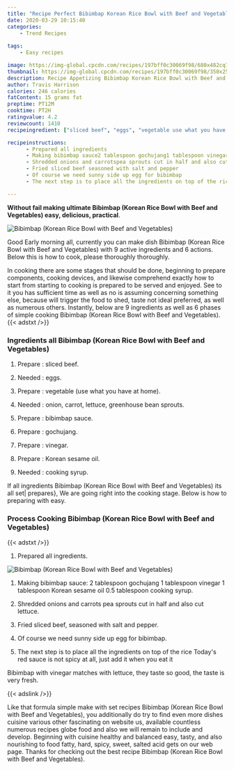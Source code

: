 ```yaml
---
title: "Recipe Perfect Bibimbap Korean Rice Bowl with Beef and Vegetables"
date: 2020-03-29 10:15:40
categories:
    - Trend Recipes
    
tags:
    - Easy recipes

image: https://img-global.cpcdn.com/recipes/197bff0c30069f98/680x482cq70/bibimbap-korean-rice-bowl-with-beef-and-vegetables-recipe-main-photo.jpg
thumbnail: https://img-global.cpcdn.com/recipes/197bff0c30069f98/350x250cq70/bibimbap-korean-rice-bowl-with-beef-and-vegetables-recipe-main-photo.jpg
description: Recipe Appetizing Bibimbap Korean Rice Bowl with Beef and Vegetables with 9 ingredients and 6 stages of easy cooking.
author: Travis Harrison
calories: 246 calories
fatContent: 15 grams fat
preptime: PT12M
cooktime: PT2H
ratingvalue: 4.2
reviewcount: 1410
recipeingredient: ["sliced beef", "eggs", "vegetable use what you have at home", "onion carrot lettuce greenhouse bean sprouts", "bibimbap sauce", "gochujang", "vinegar", "Korean sesame oil", "cooking syrup"]

recipeinstructions: 
      - Prepared all ingredients 
      - Making bibimbap sauce2 tablespoon gochujang1 tablespoon vinegar1 tablespoon Korean sesame oil05 tablespoon cooking syrup 
      - Shredded onions and carrotspea sprouts cut in half and also cut lettuce 
      - Fried sliced beef seasoned with salt and pepper 
      - Of course we need sunny side up egg for bibimbap 
      - The next step is to place all the ingredients on top of the riceTodays red sauce is not spicy at all just add it when you eat itBibimbap with vinegar matches with lettuce they taste so good the taste is very fresh

---
```




**Without fail making ultimate Bibimbap (Korean Rice Bowl with Beef and Vegetables) easy, delicious, practical**. 


![Bibimbap (Korean Rice Bowl with Beef and Vegetables)](https://img-global.cpcdn.com/recipes/197bff0c30069f98/680x482cq70/bibimbap-korean-rice-bowl-with-beef-and-vegetables-recipe-main-photo.jpg "Bibimbap (Korean Rice Bowl with Beef and Vegetables)")




Good Early morning all, currently you can make dish Bibimbap (Korean Rice Bowl with Beef and Vegetables) with 9 active ingredients and 6 actions. Below this is how to cook, please thoroughly thoroughly.

In cooking there are some stages that should be done, beginning to prepare components, cooking devices, and likewise comprehend exactly how to start from starting to cooking is prepared to be served and enjoyed. See to it you has sufficient time as well as no is assuming concerning something else, because will trigger the food to shed, taste not ideal preferred, as well as numerous others. Instantly, below are 9 ingredients as well as 6 phases of simple cooking Bibimbap (Korean Rice Bowl with Beef and Vegetables).
{{< adstxt />}}

### Ingredients all Bibimbap (Korean Rice Bowl with Beef and Vegetables)


1. Prepare  : sliced beef.

1. Needed  : eggs.

1. Prepare  : vegetable (use what you have at home).

1. Needed  : onion, carrot, lettuce, greenhouse bean sprouts.

1. Prepare  : bibimbap sauce.

1. Prepare  : gochujang.

1. Prepare  : vinegar.

1. Prepare  : Korean sesame oil.

1. Needed  : cooking syrup.



If all ingredients Bibimbap (Korean Rice Bowl with Beef and Vegetables) its all set| prepares}, We are going right into the cooking stage. Below is how to preparing with easy.

### Process Cooking Bibimbap (Korean Rice Bowl with Beef and Vegetables)

{{< adstxt />}}


1. Prepared all ingredients.



![Bibimbap (Korean Rice Bowl with Beef and Vegetables)](https://img-global.cpcdn.com/steps/2779a878d3d2b9ad/160x128cq70/bibimbap-korean-rice-bowl-with-beef-and-vegetables-recipe-step-1-photo.jpg" "Bibimbap (Korean Rice Bowl with Beef and Vegetables)")



1. Making bibimbap sauce:
2 tablespoon gochujang
1 tablespoon vinegar
1 tablespoon Korean sesame oil
0.5 tablespoon cooking syrup.



1. Shredded onions and carrots
pea sprouts cut in half and also cut lettuce.



1. Fried sliced beef, seasoned with salt and pepper.



1. Of course we need sunny side up egg for bibimbap.



1. The next step is to place all the ingredients on top of the rice
Today&#39;s red sauce is not spicy at all, just add it when you eat it

Bibimbap with vinegar matches with lettuce, they taste so good, the taste is very fresh.





{{< adslink />}}

Like that formula simple make with set recipes Bibimbap (Korean Rice Bowl with Beef and Vegetables), you additionally do try to find even more dishes cuisine various other fascinating on website us, available countless numerous recipes globe food and also we will remain to include and develop. Beginning with cuisine healthy and balanced easy, tasty, and also nourishing to food fatty, hard, spicy, sweet, salted acid gets on our web page. Thanks for checking out the best recipe Bibimbap (Korean Rice Bowl with Beef and Vegetables).
